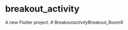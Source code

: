# breakout_activity

A new Flutter project.
#   B r e a k o u t _ a c t i v i t y _ B r e a k o u t _ R o o m 9  
 